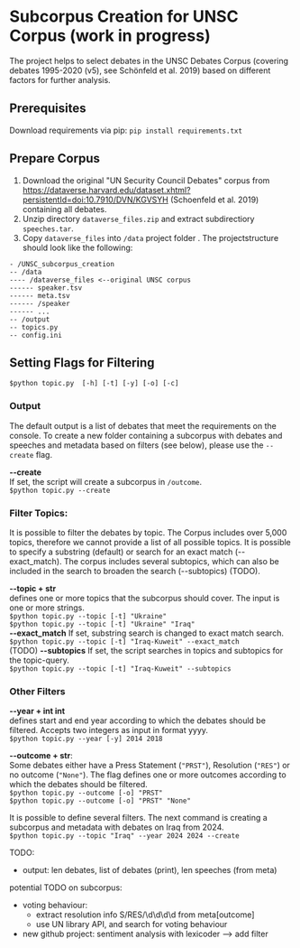 # Subcorpus Creation for UNSC Corpus (work in progress)
The project helps to select debates in the UNSC Debates Corpus (covering debates 1995-2020 (v5), see Schönfeld et al. 2019) based on different factors for further analysis.


## Prerequisites
Download requirements via pip: 
```pip install requirements.txt```

## Prepare Corpus
1. Download the original "UN Security Council Debates" corpus from https://dataverse.harvard.edu/dataset.xhtml?persistentId=doi:10.7910/DVN/KGVSYH
(Schoenfeld et al. 2019) containing all debates. 
2. Unzip directory ``dataverse_files.zip`` and extract subdirectiory ``speeches.tar``. 
3. Copy ``dataverse_files`` into ``/data`` project folder . The projectstructure should look like the following:
```
- /UNSC_subcorpus_creation
-- /data
---- /dataverse_files <--original UNSC corpus
------ speaker.tsv
------ meta.tsv
------ /speaker
------ ...
-- /output
-- topics.py
-- config.ini
```

## Setting Flags for Filtering   
``$python topic.py  [-h] [-t] [-y] [-o] [-c]``

### Output
The default output is a list of debates that meet the requirements on the console. To create a new folder containing a subcorpus with debates 
and speeches and metadata based on filters (see below), please use the ``--create`` flag.

**--create**  
If set, the script will create a subcorpus in ``/outcome``.  
``$python topic.py --create``

### Filter Topics:
It is possible to filter the debates by topic. The Corpus includes over 5,000 topics, therefore we cannot provide a list
of all possible topics. It is possible to specify a substring (default) or search for an exact match (--exact_match).
The corpus includes several subtopics, which can also be included in the search to broaden the search  (--subtopics) (TODO).

**--topic + str**  
defines one or more topics that the subcorpus should cover. The input is one or more strings.  
``$python topic.py --topic [-t] "Ukraine"``  
``$python topic.py --topic [-t] "Ukraine" "Iraq"``  
**--exact_match** 
If set, substring search is changed to exact match search.
``$python topic.py --topic [-t] "Iraq-Kuweit" --exact_match``    
(TODO) **--subtopics**
If set, the script searches in topics and subtopics for the topic-query.  
``$python topic.py --topic [-t] "Iraq-Kuweit" --subtopics`` 

### Other Filters
**--year + int int**  
defines start and end year according to which the debates should be filtered. Accepts two integers as input in format yyyy.  
``$python topic.py --year [-y] 2014 2018``

**--outcome + str**:  
Some debates either have a Press Statement (```"PRST"```), Resolution (```"RES"```) or no outcome (```"None"```). 
The flag defines one or more outcomes according to which the debates should be filtered.  
``$python topic.py --outcome [-o] "PRST"``  
``$python topic.py --outcome [-o] "PRST" "None"``

It is possible to define several filters. The next command is creating a subcorpus and metadata with debates on Iraq from 2024.  
``$python topic.py --topic "Iraq" --year 2024 2024 --create``


TODO:
- output: len debates, list of debates (print), len speeches (from meta)


potential TODO on subcorpus:
- voting behaviour:
    - extract resolution info S/RES/\d\d\d\d from meta[outcome] 
    - use UN library API, and search for voting behaviour
- new github project: sentiment analysis with lexicoder --> add filter



